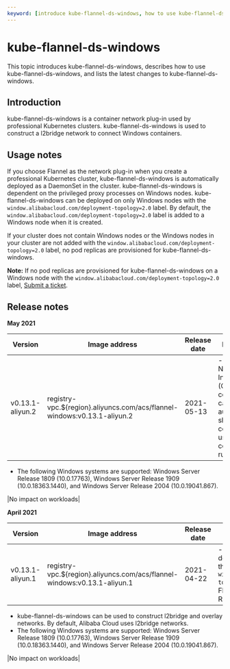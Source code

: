 ```yaml
---
keyword: [introduce kube-flannel-ds-windows, how to use kube-flannel-ds-windows, kube-flannel-ds-windows release notea]
---
```


# kube-flannel-ds-windows

This topic introduces kube-flannel-ds-windows, describes how to use kube-flannel-ds-windows, and lists the latest changes to kube-flannel-ds-windows.

## Introduction

kube-flannel-ds-windows is a container network plug-in used by professional Kubernetes clusters. kube-flannel-ds-windows is used to construct a l2bridge network to connect Windows containers.

## Usage notes

If you choose Flannel as the network plug-in when you create a professional Kubernetes cluster, kube-flannel-ds-windows is automatically deployed as a DaemonSet in the cluster. kube-flannel-ds-windows is dependent on the privileged proxy processes on Windows nodes. kube-flannel-ds-windows can be deployed on only Windows nodes with the `window.alibabacloud.com/deployment-topology=2.0` label. By default, the `window.alibabacloud.com/deployment-topology=2.0` label is added to a Windows node when it is created.

If your cluster does not contain Windows nodes or the Windows nodes in your cluster are not added with the `window.alibabacloud.com/deployment-topology=2.0` label, no pod replicas are provisioned for kube-flannel-ds-windows.

**Note:** If no pod replicas are provisioned for kube-flannel-ds-windows on a Windows node with the `window.alibabacloud.com/deployment-topology=2.0` label, [Submit a ticket](https://workorder-intl.console.aliyun.com/console.htm).

## Release notes

**May 2021**

|Version|Image address|Release date|Description|Impact|
|-------|-------------|------------|-----------|------|
|v0.13.1-aliyun.2|registry-vpc.$\{region\}.aliyuncs.com/acs/flannel-windows:v0.13.1-aliyun.2|2021-05-13|-   Container Network Interface \(CNI\) configurations can be automatically shifted when containerd is used as the container runtime.
-   The following Windows systems are supported: Windows Server Release 1809 \(10.0.17763\), Windows Server Release 1909 \(10.0.18363.1440\), and Windows Server Release 2004 \(10.0.19041.867\).

|No impact on workloads|

**April 2021**

|Version|Image address|Release date|Description|Impact|
|-------|-------------|------------|-----------|------|
|v0.13.1-aliyun.1|registry-vpc.$\{region\}.aliyuncs.com/acs/flannel-windows:v0.13.1-aliyun.1|2021-04-22|-   Rancher Wins is automatically deployed on a Windows node with the `window.alibabacloud.com/deployment-topology=2.0` label. You can deploy Flannel on a Windows node by using Rancher Wins.
-   kube-flannel-ds-windows can be used to construct l2bridge and overlay networks. By default, Alibaba Cloud uses l2bridge networks.
-   The following Windows systems are supported: Windows Server Release 1809 \(10.0.17763\), Windows Server Release 1909 \(10.0.18363.1440\), and Windows Server Release 2004 \(10.0.19041.867\).

|No impact on workloads|

